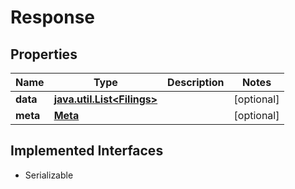 

# Response


## Properties

Name | Type | Description | Notes
------------ | ------------- | ------------- | -------------
**data** | [**java.util.List&lt;Filings&gt;**](Filings.md) |  |  [optional]
**meta** | [**Meta**](Meta.md) |  |  [optional]


## Implemented Interfaces

* Serializable


